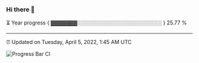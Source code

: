 ### Hi there 👋

⏳ Year progress { ▓▓▓▓▓▓▓░░░░░░░░░░░░░░░░░░░░░░░ } 25.77 %

---

⏰ Updated on Tuesday, April 5, 2022, 1:45 AM UTC

![Progress Bar CI](https://github.com/arthurbuhl/arthurbuhl/workflows/Progress%20Bar%20CI/badge.svg)
